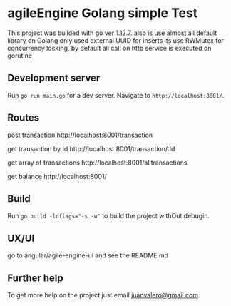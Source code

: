 # agileEngine Golang simple Test

This project was builded with go ver 1.12.7.
also is use almost all default library on Golang only used external UUID for inserts
its use RWMutex for concurrency locking,
by default all call on http service is executed on gorutine

## Development server

Run `go run main.go` for a dev server. Navigate to `http://localhost:8001/`.

## Routes
post transaction
http://localhost:8001/transaction

get transaction by Id
http://localhost:8001/transaction/:Id

get array of transactions
http://localhost:8001/alltransactions

get balance
http://localhost:8001/


## Build

Run `go build -ldflags="-s -w"` to build the project withOut debugin. 

## UX/UI
go to angular/agile-engine-ui and see the README.md

## Further help

To get more help on the project just email juanvalero@gmail.com.
